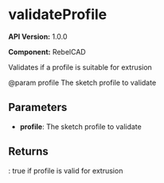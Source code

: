 # validateProfile

**API Version:** 1.0.0

**Component:** RebelCAD

Validates if a profile is suitable for extrusion

@param profile The sketch profile to validate

## Parameters

- **profile**: The sketch profile to validate

## Returns

: true if profile is valid for extrusion

